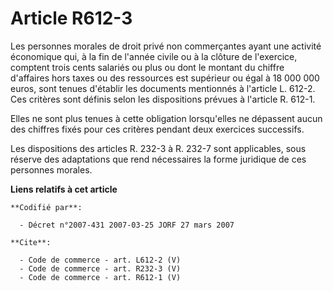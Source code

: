 # Article R612-3

Les personnes morales de droit privé non commerçantes ayant une activité économique qui, à la fin de l'année civile ou à la
clôture de l'exercice, comptent trois cents salariés ou plus ou dont le montant du chiffre d'affaires hors taxes ou des
ressources est supérieur ou égal à 18 000 000 euros, sont tenues d'établir les documents mentionnés à l'article L. 612-2. Ces
critères sont définis selon les dispositions prévues à l'article R. 612-1. 

Elles ne sont plus tenues à cette obligation lorsqu'elles ne dépassent aucun des chiffres fixés pour ces critères pendant
deux exercices successifs. 

Les dispositions des articles R. 232-3 à R. 232-7 sont applicables, sous réserve des adaptations que rend nécessaires la
forme juridique de ces personnes morales.

**Liens relatifs à cet article**

	**Codifié par**:

	  - Décret n°2007-431 2007-03-25 JORF 27 mars 2007

	**Cite**:

	  - Code de commerce - art. L612-2 (V)
	  - Code de commerce - art. R232-3 (V)
	  - Code de commerce - art. R612-1 (V)
